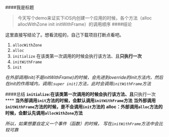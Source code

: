 ####我是标题
> 今天写个demo来证实下iOS内创建一个应用的时候，各个方法（alloc  allocWithZone init initWithFrame）的调用顺序
####结论

这里直接写结论了。想看流程的，自己下载项目打断点看吧。

1. `allocWithZone`
2. `alloc`
3. `initialize` 在该类第一次调用的时候会执行该方法、且**只执行一次**
4. `initWithFrame` 
5. `init`

*在外部调用init(不是initWithFrame)的时候，会先进到override的init方法内，然后在init的作用域内，调用`[super init]`方法，此时会调用`initWithFrame`方法*

####总结
**`initialize`:在该类第一次调用的时候会执行该方法、且**只执行一次****
**当外部调用`init`方法的时候，会默认调用`initWithFrame`方法**
**当外部调用`initWithFrame`方法的时候，是不会调用`init`方法的**
**alloc：外部调用`alloc`方法的时候，会默认先调用`allocWithZone`方法**

*所以，如果想要自定义一个事件（函数）的时候， 写在`initWithFrame`方法中会比较可靠*

